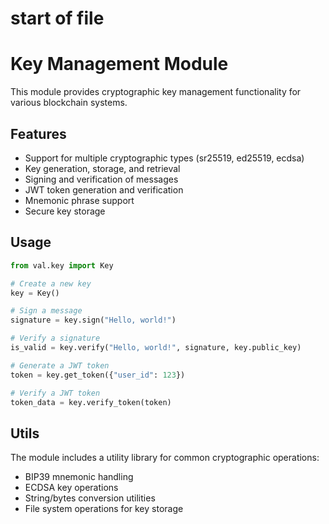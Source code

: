  # start of file
# Key Management Module

This module provides cryptographic key management functionality for various blockchain systems.

## Features

- Support for multiple cryptographic types (sr25519, ed25519, ecdsa)
- Key generation, storage, and retrieval
- Signing and verification of messages
- JWT token generation and verification
- Mnemonic phrase support
- Secure key storage

## Usage

```python
from val.key import Key

# Create a new key
key = Key()

# Sign a message
signature = key.sign("Hello, world!")

# Verify a signature
is_valid = key.verify("Hello, world!", signature, key.public_key)

# Generate a JWT token
token = key.get_token({"user_id": 123})

# Verify a JWT token
token_data = key.verify_token(token)
```

## Utils

The module includes a utility library for common cryptographic operations:

- BIP39 mnemonic handling
- ECDSA key operations
- String/bytes conversion utilities
- File system operations for key storage
